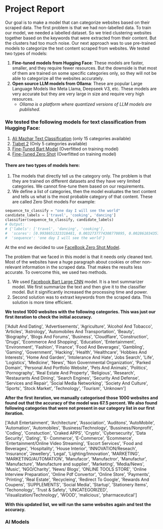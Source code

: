 # Project Report

Our goal is to make a model that can categorize websites based on their scraped data. The first problem is that we had non-labelled data. To train our model, we needed a labelled dataset. So we tried clustering websites together based on the keywords that were extracted from their content. But the clusters had too much noise. Our next approach was to use pre-trained models to categorize the text content scraped from websites. We tested two types of models:

1. **Fine-tuned models from Hugging Face**: These models are faster, smaller, and they require fewer resources. But the downside is that most of them are trained on some specific categories only, so they will not be able to categorize all the websites accurately.
2. **Open source LLM models from Ollama**: These are popular Large Language Models like Meta Llama, Deepseek V3, etc. These models are very accurate but they are very large in size and require very high resources.
   - *Ollama is a platform where quantized versions of LLM models are published.*

### We tested the following models for text classification from Hugging Face:
1. [Ali Mazhar Text Classification](https://huggingface.co/alimazhar-110/website_classification/blob/main/config.json) (only 15 categories available)
2. [Tiabet 2](https://huggingface.co/Tiabet/website_classification-finetuned-Tiabet-2/blob/main/config.json) (Only 5 categories available)
3. [Fine-Tuned Bart Model](https://huggingface.co/manimaranpa07/mnli_bart_text_classification_1_08th_march_margs/blob/main/config.json) (Overfitted on training model)
4. [Fine-Tuned Zero Shot](https://huggingface.co/MoritzLaurer/ModernBERT-large-zeroshot-v2.0/blob/main/config.json) (Overfitted on training model)

#### There are two types of models here:
1. The models that directly tell us the category only. The problem is that they are trained on different datasets and they have very limited categories. We cannot fine-tune them based on our requirements.
2. We define a list of categories, then the model evaluates the text content and tells us what is the most probable category of that content. These are called Zero Shot models For example:
```python
sequence_to_classify = "one day I will see the world"
candidate_labels = ['travel', 'cooking', 'dancing']
classifier(sequence_to_classify, candidate_labels)
# Output:
# {'labels': ['travel', 'dancing', 'cooking'],
#  'scores': [0.9938651323318481, 0.0032737774308770895, 0.002861034357920289],
#  'sequence': 'one day I will see the world'}
```

At the end we decided to use [FaceBook Zero Shot Model](https://huggingface.co/facebook/bart-large-mnli).

The problem that we faced in this model is that it needs only cleaned text. Most of the websites have a huge paragraph about cookies or other non-relevant information in the scraped data. That makes the results less accurate. To overcome this, we used two methods. 
1. We used [Facebook Bart Large CNN](https://huggingface.co/facebook/bart-large-cnn) model. It is a text summarizer model. We first summarize the text and then give it to the classifier model. But it significantly increased the processing time and power.
2. Second solution was to extraxt keywords from the scraped data. This solution is more time efficient.

**We tested 1000 websites with the following categories. This was just our first iteration to check the initial accuracy.**

['Adult And Dating', 'Advertisements', 'Agriculture', 'Alcohol And Tobacco', 'Articles', 'Astrology', 'Automobiles And Transportation', 'Beauty', 'Biography', 'Blogs And Forums', 'Business', 'Cloudflare', 'Construction', 'Drugs', 'Ecommerce And Shopping', 'Education', 'Entertainment', 'Environment', 'Fashion', 'Finance', 'Food And Beverages', 'Gambling', 'Gaming', 'Government', 'Hacking', 'Health', 'Healthcare', 'Hobbies And Interests', 'Home And Garden', 'Intolerance And Hate', 'Jobs Search', 'Life', 'Logistics', 'Medicine', 'News', 'Non Governmental Organization', 'Parked Domain', 'Personal And Portfolio Website', 'Pets And Animals', 'Politics', 'Pornography', 'Real Estate And Property', 'Religious', 'Research', 'Restaurants And Dining', 'Search Engines', 'Security And Defense', 'Services and Repair', 'Social Media Networking', 'Society And Culture', 'Sports', 'Stock Market', 'Technology', 'Tourism', 'Unknown']

**After the first iteration, we manually categorised those 1000 websites and found out that the accuracy of the model was 67.5 percent. We also found following categories that were not present in our category list in our first iteration.** 

['Adult Entertainment', 'Architecture', 'Association', 'Auditons', 'AutoMobile', 'Automation', 'Automobiles', 'Business/Technology', 'Bussiness/Nonprofit', 'Coding', 'Constuction', 'Craked APPS', 'Crypto', 'Cybersecurity', 'Data Security', 'Dating', 'E- Commerce', 'E-Commerce', 'Ecommerce', 'Entertainment/Online Video Streaming', 'Escort Services', 'Food and Beverages', 'Hospitality', 'House Interior', 'INNOVATION/Reseach', 'Insurance', 'Jewellery', 'Legal', 'Lighting/Innovation', 'MARKETING', 'MARKETING/AUTOMATION', 'Manufacor', 'Manufactror', 'Manufactur', 'Manufacture', 'Manufacture and supplier', 'Marketing', 'Media/News', 'Music', 'NGO/Charity', 'News/ Blogs', 'ONLINE TOOLS STORE', 'Online Interview Preparation', 'Online Pdf Convertor', 'Online Store', 'Payments', 'Printing', 'Real Estate', 'Recycleing', 'Redirect To Google', 'Rewards And Coupens', 'SUPPLEMENTS', 'Social Media', 'Startup', 'Stationery Items', 'Techonology', 'Trust & Safety', 'UNCATEGORIZED', 'Visualization/Technology', 'WOOD', 'malicious', 'pharmaceutical']

**With this updated list, we will run the same websites again and test the accuracy.**

### AI Models